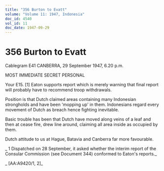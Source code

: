 ```yaml
---
title: "356 Burton to Evatt"
volume: "Volume 11: 1947, Indonesia"
doc_id: 4540
vol_id: 11
doc_date: 1947-09-29
---
```


# 356 Burton to Evatt

Cablegram E41 CANBERRA, 29 September 1947, 6.20 p.m.

MOST IMMEDIATE SECRET PERSONAL

Your E15. [1] Eaton supports report which is merely warning that final report will probably have to recommend troop withdrawals.

Position is that Dutch claimed areas containing many Indonesian strongholds and have been 'mopping up' in them. Indonesians regard every movement of Dutch as breach hence fighting inevitable.

Basic trouble has been that Dutch have moved along veins of a leaf and then at cease fire, drew line around, claiming all area inside as occupied by them.

Dutch attitude to us at Hague, Batavia and Canberra far more favourable.

_ 1 Dispatched on 28 September, it asked whether the interim report of the Consular Commission (see Document 344) conformed to Eaton's reports._

_ [AA:A9420/1, 2]_
